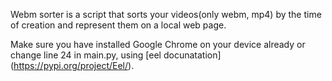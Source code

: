 Webm sorter is a script that sorts your videos(only webm, mp4)  by the time of creation  and represent them on a local web page. 

Make sure you have installed Google Chrome on your device already or change line 24 in main.py, using [eel docunatation] (https://pypi.org/project/Eel/).

